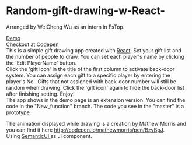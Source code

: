 # Random-gift-drawing-w-React-

Arranged by WeiCheng Wu as an intern in FsTop.

<p> <a href="http://iiia.github.io/Random-gift-drawing-w-React-">Demo</a>
  </br>
  <a href="http://codepen.io/spencerwu85/pen/wWbPOm"> Checkout at Codepen</a>
  </br>
This is a simple gift drawing app created with  <a href="https://facebook.github.io/react/">React</a>. Set your gift list and the number of people to draw. You can set each player's name by clicking the 'Edit PlayerName' button. 
  </br>
Click the 'gift icon' in the title of the first column to activate back-door system. You can assign each gift to a specific player by entering the player's No. .Gifts that not assigned with back-door number will still be random  when drawing. Click the 'gift icon' again to hide the back-door list after finishing setting. Enjoy!
  </br>
  The app shows in the demo page is an extension version. You can find the code in the "New_function" branch. The code you see in the "master" is a prototype.
</p>
<p>

The animation displayed while drawing is a creation by Mathew Morris  and you can find it here http://codepen.io/mathewmorris/pen/BzvBpJ.
</br>
Using <a href="http://semantic-ui.com/"> SemanticUI </a> as ui component.
</p>
